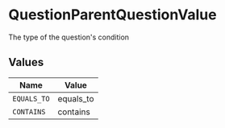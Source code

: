 # QuestionParentQuestionValue

The type of the question's condition


## Values

| Name        | Value       |
| ----------- | ----------- |
| `EQUALS_TO` | equals_to   |
| `CONTAINS`  | contains    |